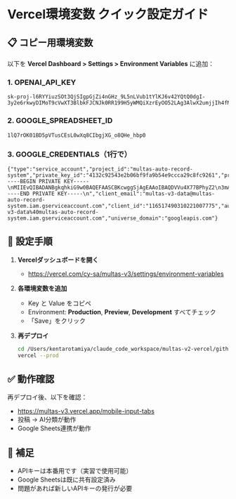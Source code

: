 # Vercel環境変数 クイック設定ガイド

## 📋 コピー用環境変数

以下を **Vercel Dashboard > Settings > Environment Variables** に追加：

### 1. OPENAI_API_KEY
```
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
```

### 2. GOOGLE_SPREADSHEET_ID
```
1lQ7rOK01BD5pVTusCEsL0wXq8CIbgjXG_o8QHe_hbp0
```

### 3. GOOGLE_CREDENTIALS（1行で）
```
{"type":"service_account","project_id":"multas-auto-record-system","private_key_id":"4132c92543e2b06bf9fa9b54e9ccca29c8fc9261","private_key":"-----BEGIN PRIVATE KEY-----\nMIIEvQIBADANBgkqhkiG9w0BAQEFAASCBKcwggSjAgEAAoIBAQDVVu4X77BPhyZ2\n3mAfo3/mYASm0iZlmBHGSaeTteR5xFpGhp3C4DQkYZRJIYI9tBOBpfpc+fdxrZxF\nliQ6BBd0rbJye++ZJ3gjGpaZliVULfoNpIYwdPiLKb32YaaZTXpypiBGZc3e4q4y\nLo86eIALCT+dtPAQAAHQEW8GkOIbIty/xyeSXBWuscAw49ZHVGVYQd1NNw4T8amz\nYwHOgbwhKrNAvHqnmKxgKHulsGEUX+pD+t4eZ6/k5Oo5jjqOXAQyWx7rsdbiPz5P\nrq7CNbQUl5NloxIo0dUgIAh6g61sz3PUNpMJafItHU+bf0/EBV04K1lO8Pyw0Apv\namvw1Vr9AgMBAAECggEAMlTDcD86m9CZSQL2r5AtvQabIlZC+8XwL5Ux5V3MzNN/\nrtLUhmTJuGmTB9vRc8g3r+ceFXBdqeKZEyu0WUGc3QibqHnH0ZynsbR0okBzhxQf\nwbc2d1kpR/+tkuJ/4PwP7tt1ktYyxyo4iZtFbDiAkNn6ObU1y7iMtO9f/68PwPG+\n1cqBqEKwMOzO3CHjNqjI1esWaMhmnmotOVqge0eQ8Z/daAmZKU3DsxwaW0dZBvIW\nTm5rHgMYc0oaZW9dfAiy9whLe6N8C2wk2dxKYEkC/ADwMGh6JhWf50UHs0f2/G9c\nlTG+UyvwtiY4zWIZNw38IibWviebBZNVMtoEgu1C8QKBgQDtBZv8VeS8ZdlKKQAg\nMzv6rau1PULtGds1rCD+4I/BOXl/tub/Bozq5maf1y7MHSS5LO8SXwfv4B3e3YW8\nkYNzmrt9z8wRKw2l+wXzGt45ey14t4lvMLO3/Ky+3E70YVa1sycCU8vEOPu8FEEU\n2ZRU0pI2Wm33PP0kQTzujnuGSQKBgQDma+N38yc6oH3MDhYKIXDIZuKcywmFvTfl\nhx+sprLV1qZQfYpCkO28xoL9xH5ykC1N6FnUVWmPlRK3WwsvHE9a1/XzSKLDF8LD\nuAqsbZNHfJ1JrA+Tvmk7+mXRmPq6A9ubE5YI4icLMLC/Zz1TfhRK4Vj6mu5ooruh\ntG251eyfFQKBgG8ukGsfh3pwdCr7bJmuLtZ6HO+ZWwmJdXCJ27hzcjt7UGj+TQEX\n+4Y8qasU71jD2vQaBdMiTMDS6nAejZtUzsqtrIFpthnfjjlrtPDCi7d+9meIAKnt\nuH/3wLiO82JjPp9g+E15LT5QVJV3EshK/++CDx/771VogH4/M+vbXkoxAoGBAN6L\nu1HBvdTI51brD+xO6gAUJrCrBRJvc4ozHKuDAVy5CT7aUWwDUCowTJnOaxY5HBiP\n3hrPN7oej8oZm86veBFUXc7QC6uDym9/1Ic++a1ktQFPtmfK0xbDvA1YxGhei37W\nxuTjkDQlnb/vdXKrZewAhBDfDH5xFemTOxrue7AVAoGAE0zxBLUCWi1bxIkInNcS\ndg9gbrE2AF/WUHU2+aiCKLJ/cZJR8SjVLMjBUcXFna9NUlE2EETfesSMxK20Rv57\nActPZ0HOaHmu5fraMpYfAr/ssYR2hUN6mT8hqYDbx1bahkN40mNmOoNiUM1R6nRF\n7ygAWbIVVvljWJ599V6oNkc=\n-----END PRIVATE KEY-----\n","client_email":"multas-v3-data@multas-auto-record-system.iam.gserviceaccount.com","client_id":"116517490310221007775","auth_uri":"https://accounts.google.com/o/oauth2/auth","token_uri":"https://oauth2.googleapis.com/token","auth_provider_x509_cert_url":"https://www.googleapis.com/oauth2/v1/certs","client_x509_cert_url":"https://www.googleapis.com/robot/v1/metadata/x509/multas-v3-data%40multas-auto-record-system.iam.gserviceaccount.com","universe_domain":"googleapis.com"}
```

## 🚀 設定手順

1. **Vercelダッシュボードを開く**
   - https://vercel.com/cy-sa/multas-v3/settings/environment-variables

2. **各環境変数を追加**
   - Key と Value をコピペ
   - Environment: **Production**, **Preview**, **Development** すべてチェック
   - 「Save」をクリック

3. **再デプロイ**
   ```bash
   cd /Users/kentarotamiya/claude_code_workspace/multas-v2-vercel/github-pages/multas-v3-vercel
   vercel --prod
   ```

## ✅ 動作確認

再デプロイ後、以下を確認：
- https://multas-v3.vercel.app/mobile-input-tabs
- 投稿 → AI分類が動作
- Google Sheets連携が動作

## 📝 補足

- APIキーは本番用です（実習で使用可能）
- Google Sheetsは既に共有設定済み
- 問題があれば新しいAPIキーの発行が必要